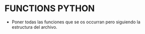 # FUNCTIONS PYTHON
 - Poner todas las funciones que se os occurran pero siguiendo la estructura del archivo.
